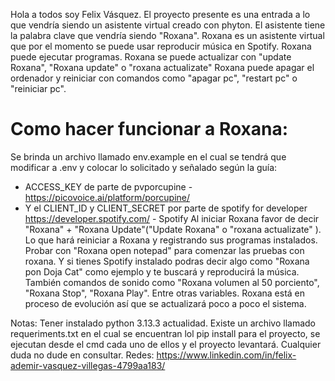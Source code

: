 Hola a todos soy Felix Vásquez.
El proyecto presente es una entrada a lo que vendría siendo un asistente virtual creado con phyton.
El asistente tiene la palabra clave que vendría siendo "Roxana".
Roxana es un asistente virtual que por el momento se puede usar reproducir música en Spotify.
Roxana puede ejecutar programas.
Roxana se puede actualizar con "update Roxana", "Roxana update" o "roxana actualizate"
Roxana puede apagar el ordenador y reiniciar con comandos como "apagar pc", "restart pc" o "reiniciar pc".

Como hacer funcionar a Roxana:
===============================
Se brinda un archivo llamado env.example en el cual se tendrá que modificar a .env y colocar lo solicitado y señalado según la guía:
- ACCESS_KEY de parte de pvporcupine - https://picovoice.ai/platform/porcupine/
- Y el CLIENT_ID y CLIENT_SECRET por parte de spotify for developer https://developer.spotify.com/ - Spotify
Al iniciar Roxana favor de decir "Roxana" + "Roxana Update"("Update Roxana" o "roxana actualizate" ).
Lo que hará reiniciar a Roxana y registrando sus programas instalados.
Probar con "Roxana open notepad" para comenzar las pruebas con roxana.
Y si tienes Spotify instalado podras decir algo como "Roxana pon Doja Cat" como ejemplo y te buscará y reproducirá la música.
También comandos de sonido como "Roxana volumen al 50 porciento", "Roxana Stop", "Roxana Play". Entre otras variables.
Roxana está en proceso de evolución así que se actualizará poco a poco el sistema.

Notas:
Tener instalado python 3.13.3 actualidad.
Existe un archivo llamado requeriments.txt en el cual se encuentran lol pip install para el proyecto, se ejecutan desde el cmd cada uno de ellos y el proyecto levantará.
Cualquier duda no dude en consultar.
Redes: https://www.linkedin.com/in/felix-ademir-vasquez-villegas-4799aa183/
